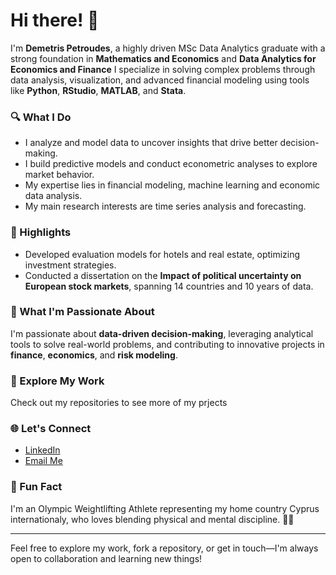 # Hi there! 👋

I'm **Demetris Petroudes**, a highly driven MSc Data Analytics graduate with a strong foundation in **Mathematics and Economics** and **Data Analytics for Economics and Finance** 
I specialize in solving complex problems through data analysis, visualization, and advanced financial modeling using tools like **Python**, **RStudio**, **MATLAB**, and **Stata**.

### 🔍 What I Do
-  I analyze and model data to uncover insights that drive better decision-making.
-  I build predictive models and conduct econometric analyses to explore market behavior.
-  My expertise lies in financial modeling, machine learning and economic data analysis.
-  My main research interests are time series analysis and forecasting.

### 🌟 Highlights
- Developed evaluation models for hotels and real estate, optimizing investment strategies.
- Conducted a dissertation on the **Impact of political uncertainty on European stock markets**, spanning 14 countries and 10 years of data.

### 🚀 What I'm Passionate About
I'm passionate about **data-driven decision-making**, leveraging analytical tools to solve real-world problems, and contributing to innovative projects in **finance**, **economics**, and **risk modeling**.

### 📂 Explore My Work
Check out my repositories to see more of my prjects 

### 🌐 Let's Connect
- [LinkedIn](https://www.linkedin.com/in/demetrispetroudes/)
- [Email Me](mailto:petroudisd@gmail.com)

### 🎯 Fun Fact
I'm an Olympic Weightlifting Athlete representing my home country Cyprus internationaly, who loves blending physical and mental discipline. 🏋️‍♂️

---

Feel free to explore my work, fork a repository, or get in touch—I'm always open to collaboration and learning new things!
